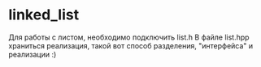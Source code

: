 # linked_list
Для работы с листом, необходимо подключить list.h 
В файле list.hpp храниться реализация, такой вот способ разделения, "интерфейса" и реализации :)

